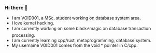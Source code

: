 ### Hi there 👋

- I am VOID001, a MSc. student working on database system area.
- I love kernel hacking.
- I am currently working on some black⚡magic on database transaction processing.
- I am currently learning cpp/rust, metaprogramming, database system.
- My username VOID001 comes from the void * pointer in C/cpp.


<!--
**VOID001/VOID001** is a ✨ _special_ ✨ repository because its `README.md` (this file) appears on your GitHub profile.

Here are some ideas to get you started:

- 🔭 I’m currently working on ...
- 🌱 I’m currently learning ...
- 👯 I’m looking to collaborate on ...
- 🤔 I’m looking for help with ...
- 💬 Ask me about ...
- 📫 How to reach me: ...
- 😄 Pronouns: ...
- ⚡ Fun fact: ...
-->
